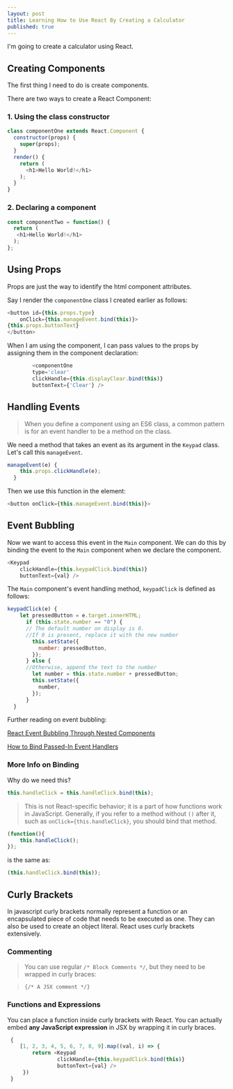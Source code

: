 ```yaml
---
layout: post
title: Learning How to Use React By Creating a Calculator
published: true
---
```



I'm going to create a calculator using React.

## Creating Components

The first thing I need to do is create components.

There are two ways to create a React Component:
### 1. Using the class constructor

```javascript
class componentOne extends React.Component {
  constructor(props) {
    super(props);
  }
  render() {
    return (
      <h1>Hello World!</h1>
    );
  }
}
```

### 2. Declaring a component

```javascript
const componentTwo = function() {
  return (
   <h1>Hello World!</h1>
  );
};
```
## Using Props

Props are just the way to identify the html component attributes.

Say I render the `componentOne` class I created earlier as follows:

```javascript
<button id={this.props.type} 
	onClick={this.manageEvent.bind(this)}>
{this.props.buttonText}
</button>
  ```
  
  When I am using the component, I can pass values to the props by assigning them in the component declaration:
 
```javascript
        <componentOne
        type='clear' 
        clickHandle={this.displayClear.bind(this)} 
        buttonText={'Clear'} />
```


## Handling Events

> When you define a component using an ES6 class, a common pattern is for an event handler to be a method on the class.

We need a method that takes an event as its argument in the `Keypad` class. Let's call this `manageEvent`.

```javascript
manageEvent(e) {
    this.props.clickHandle(e);
  }
```

Then we use this function in the element:

```javascript
<button onClick={this.manageEvent.bind(this)}>
```

## Event Bubbling

Now we want to access this event in the `Main` component. We can do this by binding the event to the `Main` component when we declare the component.

```javascript
<Keypad 
	clickHandle={this.keypadClick.bind(this)} 
	buttonText={val} />
```

The `Main` component's event handling method, `keypadClick` is defined as follows:

```javascript
keypadClick(e) {
    let pressedButton = e.target.innerHTML;
      if (this.state.number == "0") {
      // The default number on display is 0.
      //If 0 is present, replace it with the new number
        this.setState({								
          number: pressedButton,
        });
      } else {
      //Otherwise, append the text to the number
        let number = this.state.number + pressedButton;
        this.setState({
          number,										
        });
      }     
  }
```

Further reading on event bubbling:

[React Event Bubbling Through Nested Components](http://stackoverflow.com/questions/32560744/react-event-bubbling-through-nested-components)

[How to Bind Passed-In Event Handlers](http://stackoverflow.com/questions/30477042/react-js-how-to-bind-passed-in-event-handlers-this-to-child-component)

### More Info on Binding

Why do we need this?

```javascript
this.handleClick = this.handleClick.bind(this);
```

> This is not React-specific behavior; it is a part of how functions work in JavaScript. Generally, if you refer to a method without `()` after it, such as `onClick={this.handleClick}`, you should bind that method.

```javascript
(function(){
    this.handleClick();
});
```
is the same as:
```javascript
(this.handleClick.bind(this));
```

## Curly Brackets

In javascript curly brackets normally represent a function or an encapsulated piece of code that needs to be executed as one. They can also be used to create an object literal.
React uses curly brackets extensively.

### Commenting

> You can use regular `/* Block Comments */`, but they need to be wrapped in curly braces:

> `{/* A JSX comment */}`

### Functions and Expressions

You can place a function inside curly brackets with React. You can actually embed **any JavaScript expression** in JSX by wrapping it in curly braces.

```javascript
 {
    [1, 2, 3, 4, 5, 6, 7, 8, 9].map((val, i) => {
        return <Keypad 
                clickHandle={this.keypadClick.bind(this)}
                buttonText={val} />
     })
 }
```

